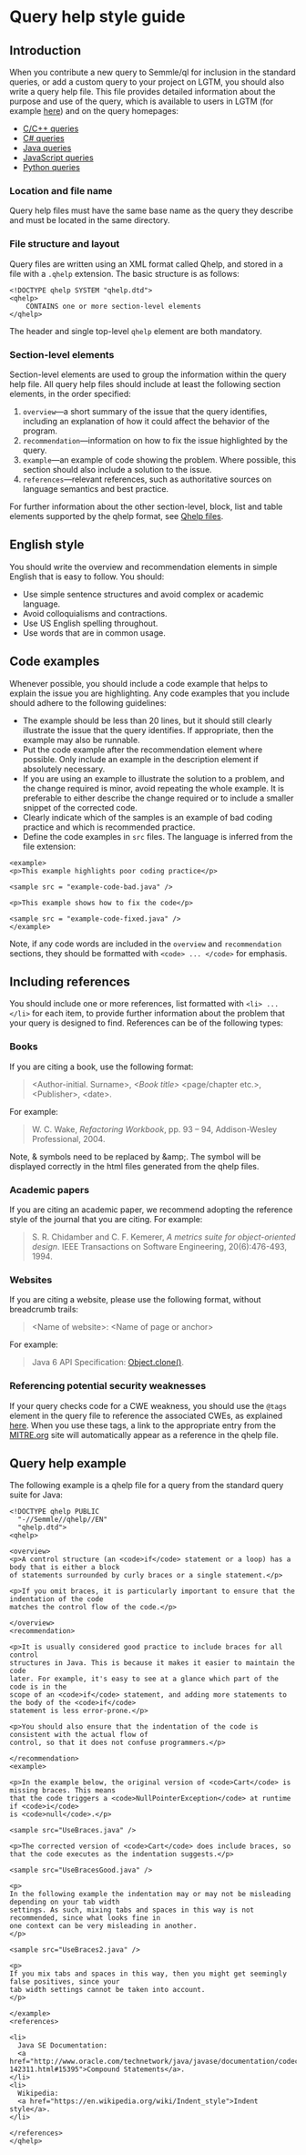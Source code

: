 # Query help style guide

## Introduction

When you contribute a new query to Semmle/ql for inclusion in the standard queries, or add a custom query to your project on LGTM, you should also write a query help file. This file provides detailed information about the purpose and use of the query, which is available to users in LGTM (for example [here](https://lgtm.com/rules/1506093386171/)) and on the query homepages:

*   [C/C++ queries](https://help.semmle.com/wiki/display/CCPPOBJ/)
*   [C# queries](https://help.semmle.com/wiki/display/CSHARP/)
*   [Java queries](https://help.semmle.com/wiki/display/JAVA/)
*   [JavaScript queries](https://help.semmle.com/wiki/display/JS/)
*   [Python queries](https://help.semmle.com/wiki/display/PYTHON/)

### Location and file name

Query help files must have the same base name as the query they describe and must be located in the same directory.  

### File structure and layout

Query files are written using an XML format called Qhelp, and stored in a file with a `.qhelp` extension. The basic structure is as follows:

```
<!DOCTYPE qhelp SYSTEM "qhelp.dtd">
<qhelp>
    CONTAINS one or more section-level elements
</qhelp>
```

The header and single top-level `qhelp` element are both mandatory. 

### Section-level elements

Section-level elements are used to group the information within the query help file. All query help files should include at least the following section elements, in the order specified:

1.  `overview`—a short summary of the issue that the query identifies, including an explanation of how it could affect the behavior of the program.
2.  `recommendation`—information on how to fix the issue highlighted by the query.
3.  `example`—an example of code showing the problem. Where possible, this section should also include a solution to the issue.
4.  `references`—relevant references, such as authoritative sources on language semantics and best practice. 

For further information about the other section-level, block, list and table elements supported by the qhelp format, see [Qhelp files](https://help.semmle.com/wiki/display/SD/Qhelp+files).


## English style

You should write the overview and recommendation elements in simple English that is easy to follow. You should:

*   Use simple sentence structures and avoid complex or academic language.
*   Avoid colloquialisms and contractions.
*   Use US English spelling throughout.
*   Use words that are in common usage.

## Code examples

Whenever possible, you should include a code example that helps to explain the issue you are highlighting. Any code examples that you include should adhere to the following guidelines:

*   The example should be less than 20 lines, but it should still clearly illustrate the issue that the query identifies.  If appropriate, then the example may also be runnable.
*   Put the code example after the recommendation element where possible. Only include an example in the description element if absolutely necessary.
*   If you are using an example to illustrate the solution to a problem, and the change required is minor, avoid repeating the whole example. It is preferable to either describe the change required or to include a smaller snippet of the corrected code.
*   Clearly indicate which of the samples is an example of bad coding practice and which is recommended practice.
*   Define the code examples in `src` files. The language is inferred from the file extension:

```
<example>
<p>This example highlights poor coding practice</p>

<sample src = "example-code-bad.java" />

<p>This example shows how to fix the code</p>

<sample src = "example-code-fixed.java" />
</example>
```

Note, if any code words are included in the `overview` and `recommendation` sections, they should be formatted with `<code> ... </code>` for emphasis.

## Including references

You should include one or more references, list formatted with `<li> ... </li>` for each item, to provide further information about the problem that your query is designed to find. References can be of the following types:

### Books

If you are citing a book, use the following format:

>\<Author-initial. Surname>, _\<Book title>_ \<page/chapter etc.\>, \<Publisher\>, \<date\>.

For example:

>W. C. Wake, _Refactoring Workbook_, pp. 93 – 94, Addison-Wesley Professional, 2004.

Note, & symbols need to be replaced by \&amp;. The symbol will be displayed correctly in the html files generated from the qhelp files.

### Academic papers

If you are citing an academic paper, we recommend adopting the reference style of the journal that you are citing. For example: 

>S. R. Chidamber and C. F. Kemerer, _A metrics suite for object-oriented design_. IEEE Transactions on Software Engineering, 20(6):476-493, 1994.


### Websites

If you are citing a website, please use the following format, without breadcrumb trails:

>\<Name of website>: \<Name of page or anchor>

For example:

>Java 6 API Specification: [Object.clone()](http://docs.oracle.com/javase/6/docs/api/java/lang/Object.html#clone%28%29).

### Referencing potential security weaknesses

If your query checks code for a CWE weakness, you should use the `@tags` element in the query file to reference the associated CWEs, as explained [here](query-metadata-style-guide.md). When you use these tags, a link to the appropriate entry from the [MITRE.org](https://cwe.mitre.org/scoring/index.html) site will automatically appear as a reference in the qhelp file.

## Query help example 

The following example is a qhelp file for a query from the standard query suite for Java: 

```
<!DOCTYPE qhelp PUBLIC
  "-//Semmle//qhelp//EN"
  "qhelp.dtd">
<qhelp>

<overview>
<p>A control structure (an <code>if</code> statement or a loop) has a body that is either a block
of statements surrounded by curly braces or a single statement.</p>

<p>If you omit braces, it is particularly important to ensure that the indentation of the code
matches the control flow of the code.</p>

</overview>
<recommendation>

<p>It is usually considered good practice to include braces for all control
structures in Java. This is because it makes it easier to maintain the code
later. For example, it's easy to see at a glance which part of the code is in the
scope of an <code>if</code> statement, and adding more statements to the body of the <code>if</code>
statement is less error-prone.</p>

<p>You should also ensure that the indentation of the code is consistent with the actual flow of 
control, so that it does not confuse programmers.</p>

</recommendation>
<example>

<p>In the example below, the original version of <code>Cart</code> is missing braces. This means 
that the code triggers a <code>NullPointerException</code> at runtime if <code>i</code>
is <code>null</code>.</p>

<sample src="UseBraces.java" />

<p>The corrected version of <code>Cart</code> does include braces, so
that the code executes as the indentation suggests.</p>

<sample src="UseBracesGood.java" />

<p>
In the following example the indentation may or may not be misleading depending on your tab width
settings. As such, mixing tabs and spaces in this way is not recommended, since what looks fine in
one context can be very misleading in another.
</p>

<sample src="UseBraces2.java" />

<p>
If you mix tabs and spaces in this way, then you might get seemingly false positives, since your
tab width settings cannot be taken into account.
</p>

</example>
<references>

<li>
  Java SE Documentation:
  <a href="http://www.oracle.com/technetwork/java/javase/documentation/codeconventions-142311.html#15395">Compound Statements</a>.
</li>
<li>
  Wikipedia:
  <a href="https://en.wikipedia.org/wiki/Indent_style">Indent style</a>.
</li>

</references>
</qhelp>
```